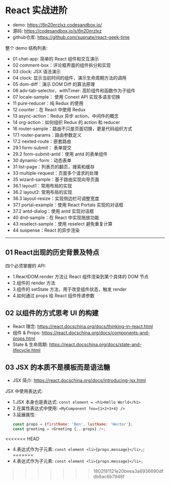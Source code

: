 # React 实战进阶
- demo: https://6n20nrzlxz.codesandbox.io/
- 源码: https://codesandbox.io/s/6n20nrzlxz
- github仓库: https://github.com/supnate/react-geek-time

整个 demo 结构列表:
- 01 chat-app: 简单的 React 组件和交互演示
- 02 comment-box：评论框界面的组件拆分和实现
- 03 clock: JSX 语法演示
- 04 clock: 显示当前时间的组件，演示生命周期方法的调用
- 05 dom-diff：演示 DOM Diff 的算法原理
- 06 adv-tab-selector，withTimer: 高阶组件和函数作为子组件
- 07 locale-sample： 使用 Conext API 实现多语言切换
- 11 pure-reducer：纯 Redux 的使用
- 12 counter：在 React 中使用 Redux
- 13 async-action：Redux 异步 action，中间件的概念
- 14 org-action：如何组织 Redux 的 action 和 reducer
- 16 router-sample：路由不只是页面切换，更是代码组织方式
- 17.1 router-params：路由参数定义
- 17.2 nexted-route：嵌套路由
- 29.1 form-submit： 表单提交
- 29.2 form-submit-antd：使用 antd 的表单组件
- 30 dynamic-form：动态表单
- 31 list-page：列表页的翻页，搜索和缓存
- 33 multiple-request：页面多个请求的处理
- 35 wizard-sample：基于路由实现向导页面
- 36.1 layout1：常用布局的实现
- 36.2 layout2: 常用布局的实现
- 36.3 layout-resize：实现侧边栏可调整宽度
- 37.1 portal-example：使用 React Portals 实现的对话框
- 37.2 antd-dialog：使用 antd 实现对话框
- 40 dnd-sample：在 React 中实现拖放功能
- 43 reselect-sample：使用 reselect 避免重复计算
- 44 suspense：React 的异步渲染


---

## 01 React出现的历史背景及特点
四个必须掌握的 API:
- 1.ReactDOM.render 方法让 React 组件渲染到某个具体的 DOM 节点
- 2.组件的 render 方法
- 3.组件的 setState 方法，用于改变组件状态，触发 render 
- 4.如何通过 props 给 React 组件传递参数

## 02 以组件的方式思考 UI 的构建
- React 理念: https://react.docschina.org/docs/thinking-in-react.html
- 组件 & Props: https://react.docschina.org/docs/components-and-props.html
- State & 生命周期: https://react.docschina.org/docs/state-and-lifecycle.html

## 03 JSX 的本质不是模板而是语法糖
- JSX 简介: https://react.docschina.org/docs/introducing-jsx.html

JSX 中使用表达式:
- 1.JSX 本身也是表达式: `const element = <h1>Hello World</h1>`
- 2.在属性表达式中使用: `<MyComponent foo={1+2+3+4} />`
- 3.延展属性: 
    ```js
    const props = {firstName: 'Ben', lastName: 'Hector'};
    const greeting = <Greeting {...props} />;
    ```
<<<<<<< HEAD
- 4.表达式作为子元素: `const element <li>{props.message}</li>;`;
=======
- 4.表达式作为子元素: `const element <li>{props.message}</li>;`
>>>>>>> 1802f81121e20beea3a6936690dfdb8ac6b7948f
